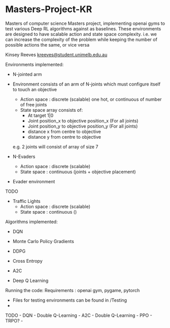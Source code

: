 # Masters-Project-KR

Masters of computer science Masters project, implementing openai gyms to test various Deep RL algorithms against as baselines.
These environments are designed to have scalable action and state space complexity. i.e. we can increase the complexity of the problem while keeping the number of possible actions the same, or vice versa


Kinsey Reeves
kreeves@student.unimelb.edu.au

Environments implemented:

- N-jointed arm
- Environment consists of an arm of N-joints which must configure itself    to touch an objective

    - Action space : discrete (scalable) one hot, or continuous of number of free joints
    - State space array consists of:
        - At target 1|0
        - Joint position_x to objective position_x  (For all joints)
        - Joint position_y to objective position_y (For all joints)
        - distance x from centre to objective
        - distance y from centre to objective
        
    e.g. 2 joints will consist of array of size 7

- N-Evaders
    - Action space : discrete (scalable)
    - State space : continuous (joints + objective placement)

- Evader environment

TODO
- Traffic Lights
    - Action space : discrete (scalable)
    - State space : continuous ()

Algorithms implemented:

- DQN
- Monte Carlo Policy Gradients
- DDPG
- Cross Entropy
- A2C


- Deep Q Learning

Running the code:
Requirements : openai gym, pygame, pytorch

- Files for testing environments can be found in /Testing
- 


TODO 
    - DQN
        - Double Q-Learning
    - A2C
    - Double Q-Learning
    - PPO
    - TRPO?
    - 
